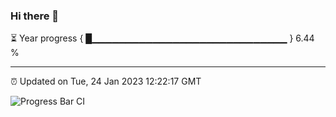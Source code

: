 ### Hi there 👋

⏳ Year progress { █▁▁▁▁▁▁▁▁▁▁▁▁▁▁▁▁▁▁▁▁▁▁▁▁▁▁▁▁▁ } 6.44 %

---

⏰ Updated on Tue, 24 Jan 2023 12:22:17 GMT

![Progress Bar CI](https://github.com/liununu/liununu/workflows/Progress%20Bar%20CI/badge.svg)
